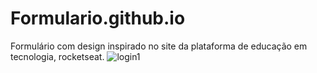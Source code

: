 # Formulario.github.io
Formulário com design inspirado no site da plataforma de educação em tecnologia, rocketseat.
![login1](https://user-images.githubusercontent.com/78497908/120902007-4e493c00-c614-11eb-8866-76cf92fc16c7.png)
